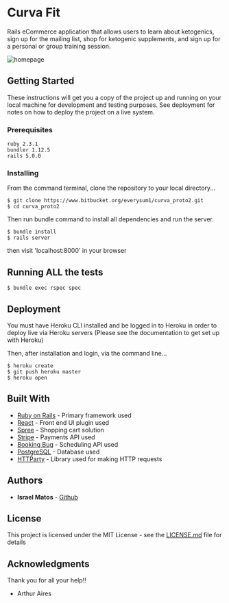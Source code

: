 # Curva Fit

Rails eCommerce application that allows users to learn about ketogenics, sign up for the mailing list, shop for ketogenic supplements, and sign up for a personal or group training session. 

![homepage](https://github.com/everysum1/curva_proto2/blob/master/app/assets/images/CurvaHomepage1.png)

## Getting Started

These instructions will get you a copy of the project up and running on your local machine for development and testing purposes. See deployment for notes on how to deploy the project on a live system.

### Prerequisites

```
ruby 2.3.1
bundler 1.12.5
rails 5.0.0
```

### Installing
From the command terminal, clone the repository to your local directory...
```
$ git clone https://www.bitbucket.org/everysum1/curva_proto2.git
$ cd curva_proto2
```

Then run bundle command to install all dependencies and run the server.  

```
$ bundle install
$ rails server
```
then visit 'localhost:8000' in your browser


## Running ALL the tests

```
$ bundle exec rspec spec
```

## Deployment

You must have Heroku CLI installed and be logged in to Heroku in order to deploy live via Heroku servers (Please see the documentation to get set up with Heroku)

Then, after installation and login, via the command line...
```
$ heroku create 
$ git push heroku master
$ heroku open
```

## Built With

* [Ruby on Rails](http://api.rubyonrails.org/) - Primary framework used
* [React](https://facebook.github.io/react) - Front end UI plugin used
* [Spree](https://spreecommerce.com) - Shopping cart solution
* [Stripe](https://stripe.com) - Payments API used
* [Booking Bug](https://www.bookingbug.com) - Scheduling API used
* [PostgreSQL](https://www.postgresql.org/docs/) - Database used
* [HTTParty](https://github.com/jnunemaker/httparty) - Library used for making HTTP requests

## Authors

* **Israel Matos** - [Github](https://github.com/everysum1)

## License

This project is licensed under the MIT License - see the [LICENSE.md](LICENSE.md) file for details

## Acknowledgments

Thank you for all your help!!
* Arthur Aires
